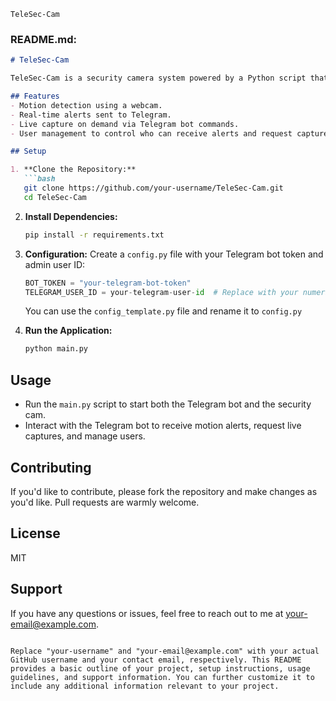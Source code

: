 
`TeleSec-Cam`

### README.md:

```markdown
# TeleSec-Cam

TeleSec-Cam is a security camera system powered by a Python script that utilizes a webcam to monitor a space for motion. When motion is detected, alerts are sent to specified users via a Telegram bot. Users can also interact with the bot to receive live captures on demand.

## Features
- Motion detection using a webcam.
- Real-time alerts sent to Telegram.
- Live capture on demand via Telegram bot commands.
- User management to control who can receive alerts and request captures.

## Setup

1. **Clone the Repository:**
   ```bash
   git clone https://github.com/your-username/TeleSec-Cam.git
   cd TeleSec-Cam
```

2. **Install Dependencies:**

   ```bash
   pip install -r requirements.txt
   ```
3. **Configuration:**
   Create a `config.py` file with your Telegram bot token and admin user ID:

   ```python
   BOT_TOKEN = "your-telegram-bot-token"
   TELEGRAM_USER_ID = your-telegram-user-id  # Replace with your numeric Telegram user ID
   ```

   You can use the `config_template.py` file and rename it to `config.py`
4. **Run the Application:**

   ```bash
   python main.py
   ```

## Usage

- Run the `main.py` script to start both the Telegram bot and the security cam.
- Interact with the Telegram bot to receive motion alerts, request live captures, and manage users.

## Contributing

If you'd like to contribute, please fork the repository and make changes as you'd like. Pull requests are warmly welcome.

## License

MIT

## Support

If you have any questions or issues, feel free to reach out to me at your-email@example.com.

```

Replace "your-username" and "your-email@example.com" with your actual GitHub username and your contact email, respectively. This README provides a basic outline of your project, setup instructions, usage guidelines, and support information. You can further customize it to include any additional information relevant to your project.
```
